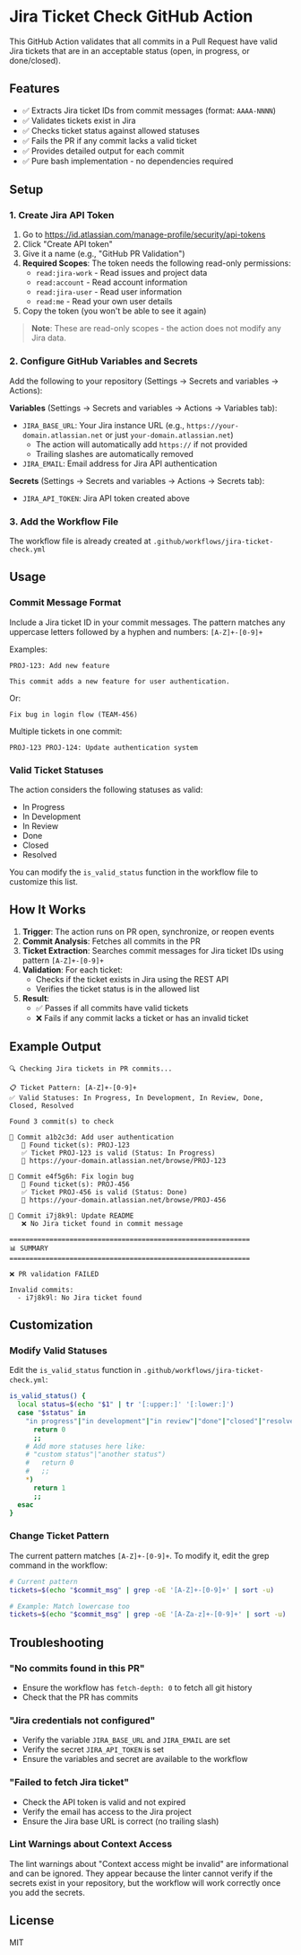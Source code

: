 # Jira Ticket Check GitHub Action

This GitHub Action validates that all commits in a Pull Request have valid Jira tickets that are in an acceptable status (open, in progress, or done/closed).

## Features

- ✅ Extracts Jira ticket IDs from commit messages (format: `AAAA-NNNN`)
- ✅ Validates tickets exist in Jira
- ✅ Checks ticket status against allowed statuses
- ✅ Fails the PR if any commit lacks a valid ticket
- ✅ Provides detailed output for each commit
- ✅ Pure bash implementation - no dependencies required

## Setup

### 1. Create Jira API Token

1. Go to https://id.atlassian.com/manage-profile/security/api-tokens
2. Click "Create API token"
3. Give it a name (e.g., "GitHub PR Validation")
4. **Required Scopes**: The token needs the following read-only permissions:
   - `read:jira-work` - Read issues and project data
   - `read:account` - Read account information
   - `read:jira-user` - Read user information
   - `read:me` - Read your own user details
5. Copy the token (you won't be able to see it again)

> **Note**: These are read-only scopes - the action does not modify any Jira data.

### 2. Configure GitHub Variables and Secrets

Add the following to your repository (Settings → Secrets and variables → Actions):

**Variables** (Settings → Secrets and variables → Actions → Variables tab):
- `JIRA_BASE_URL`: Your Jira instance URL (e.g., `https://your-domain.atlassian.net` or just `your-domain.atlassian.net`)
  - The action will automatically add `https://` if not provided
  - Trailing slashes are automatically removed
- `JIRA_EMAIL`: Email address for Jira API authentication

**Secrets** (Settings → Secrets and variables → Actions → Secrets tab):
- `JIRA_API_TOKEN`: Jira API token created above

### 3. Add the Workflow File

The workflow file is already created at `.github/workflows/jira-ticket-check.yml`

## Usage

### Commit Message Format

Include a Jira ticket ID in your commit messages. The pattern matches any uppercase letters followed by a hyphen and numbers: `[A-Z]+-[0-9]+`

Examples:

```
PROJ-123: Add new feature

This commit adds a new feature for user authentication.
```

Or:

```
Fix bug in login flow (TEAM-456)
```

Multiple tickets in one commit:

```
PROJ-123 PROJ-124: Update authentication system
```

### Valid Ticket Statuses

The action considers the following statuses as valid:
- In Progress
- In Development
- In Review
- Done
- Closed
- Resolved

You can modify the `is_valid_status` function in the workflow file to customize this list.

## How It Works

1. **Trigger**: The action runs on PR open, synchronize, or reopen events
2. **Commit Analysis**: Fetches all commits in the PR
3. **Ticket Extraction**: Searches commit messages for Jira ticket IDs using pattern `[A-Z]+-[0-9]+`
4. **Validation**: For each ticket:
   - Checks if the ticket exists in Jira using the REST API
   - Verifies the ticket status is in the allowed list
5. **Result**: 
   - ✅ Passes if all commits have valid tickets
   - ❌ Fails if any commit lacks a ticket or has an invalid ticket

## Example Output

```
🔍 Checking Jira tickets in PR commits...

📋 Ticket Pattern: [A-Z]+-[0-9]+
✅ Valid Statuses: In Progress, In Development, In Review, Done, Closed, Resolved

Found 3 commit(s) to check

📝 Commit a1b2c3d: Add user authentication
   🎫 Found ticket(s): PROJ-123
   ✅ Ticket PROJ-123 is valid (Status: In Progress)
   🔗 https://your-domain.atlassian.net/browse/PROJ-123

📝 Commit e4f5g6h: Fix login bug
   🎫 Found ticket(s): PROJ-456
   ✅ Ticket PROJ-456 is valid (Status: Done)
   🔗 https://your-domain.atlassian.net/browse/PROJ-456

📝 Commit i7j8k9l: Update README
   ❌ No Jira ticket found in commit message

============================================================
📊 SUMMARY
============================================================

❌ PR validation FAILED

Invalid commits:
  - i7j8k9l: No Jira ticket found
```

## Customization

### Modify Valid Statuses

Edit the `is_valid_status` function in `.github/workflows/jira-ticket-check.yml`:

```bash
is_valid_status() {
  local status=$(echo "$1" | tr '[:upper:]' '[:lower:]')
  case "$status" in
    "in progress"|"in development"|"in review"|"done"|"closed"|"resolved")
      return 0
      ;;
    # Add more statuses here like:
    # "custom status"|"another status")
    #   return 0
    #   ;;
    *)
      return 1
      ;;
  esac
}
```

### Change Ticket Pattern

The current pattern matches `[A-Z]+-[0-9]+`. To modify it, edit the grep command in the workflow:

```bash
# Current pattern
tickets=$(echo "$commit_msg" | grep -oE '[A-Z]+-[0-9]+' | sort -u)

# Example: Match lowercase too
tickets=$(echo "$commit_msg" | grep -oE '[A-Za-z]+-[0-9]+' | sort -u)
```

## Troubleshooting

### "No commits found in this PR"
- Ensure the workflow has `fetch-depth: 0` to fetch all git history
- Check that the PR has commits

### "Jira credentials not configured"
- Verify the variable `JIRA_BASE_URL` and `JIRA_EMAIL` are set
- Verify the secret `JIRA_API_TOKEN` is set
- Ensure the variables and secret are available to the workflow

### "Failed to fetch Jira ticket"
- Check the API token is valid and not expired
- Verify the email has access to the Jira project
- Ensure the Jira base URL is correct (no trailing slash)

### Lint Warnings about Context Access

The lint warnings about "Context access might be invalid" are informational and can be ignored. They appear because the linter cannot verify if the secrets exist in your repository, but the workflow will work correctly once you add the secrets.

## License

MIT
